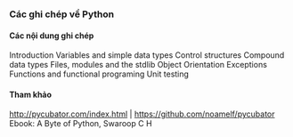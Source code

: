 ### Các ghi chép về Python


#### Các nội dung ghi chép

Introduction
Variables and simple data types
Control structures
Compound data types
Files, modules and the stdlib
Object Orientation
Exceptions
Functions and functional programing
Unit testing

#### Tham khảo

http://pycubator.com/index.html | https://github.com/noamelf/pycubator
Ebook: A Byte of Python,  Swaroop C H

